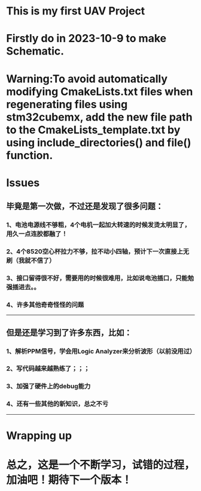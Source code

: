 # This is my first UAV Project
# Firstly do in 2023-10-9 to make Schematic.
# Warning:To avoid automatically modifying CmakeLists.txt files when regenerating files using stm32cubemx, add the new file path to the CmakeLists_template.txt by using include_directories() and file() function.
# Issues
## 毕竟是第一次做，不过还是发现了很多问题：
### 1、电池电源线不够粗，4个电机一起加大转速的时候发烫太明显了，用久一点连胶都融了！
### 2、4个8520空心杯拉力不够，拉不动小四轴，预计下一次直接上无刷（我就不信了）
### 3、接口留得很不好，需要用的时候很难用，比如说电池插口，只能勉强插进去。。
### 4、许多其他奇奇怪怪的问题
---
## 但是还是学习到了许多东西，比如：
### 1、解析PPM信号，学会用Logic Analyzer来分析波形（以前没用过）
### 2、写代码越来越熟练了；；；
### 3、加强了硬件上的debug能力
### 4、还有一些其他的新知识，总之不亏
***
# Wrapping up
# 总之，这是一个不断学习，试错的过程，加油吧！期待下一个版本！